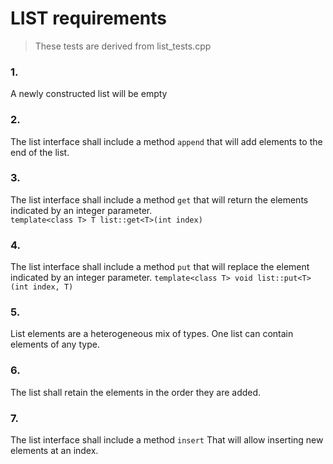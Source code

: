 # LIST requirements
>These tests are derived from list_tests.cpp

### 1.
A newly constructed list will be empty

### 2.
The list interface shall include a method `append` that will add elements to the end of the list.

### 3.
The list interface shall include a method `get` that will return the elements indicated by an integer parameter.  
`template<class T> T list::get<T>(int index)`

### 4.
The list interface shall include a method `put` that will replace the element indicated by an integer parameter.
`template<class T> void list::put<T>(int index, T)`

### 5.
List elements are a heterogeneous mix of types.
One list can contain elements of any type.

### 6.
The list shall retain the elements in the order they are added.

### 7.
The list interface shall include a method `insert` That will allow inserting new elements at an index.

